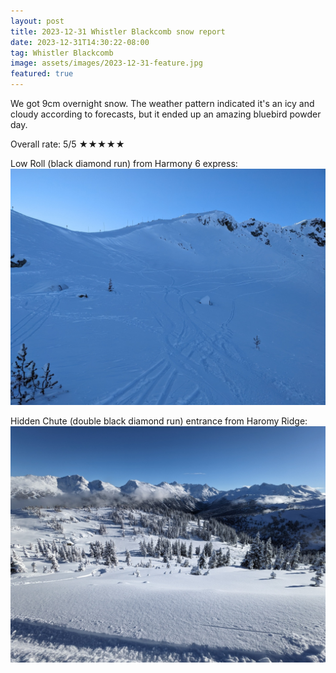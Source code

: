 ```yaml
---
layout: post
title: 2023-12-31 Whistler Blackcomb snow report
date: 2023-12-31T14:30:22-08:00
tag: Whistler Blackcomb
image: assets/images/2023-12-31-feature.jpg
featured: true
---
```

We got 9cm overnight snow. The weather pattern indicated it's an icy and cloudy according to forecasts, but it ended up an amazing bluebird powder day.

Overall rate: 5/5 ★★★★★

Low Roll (black diamond run) from Harmony 6 express:
![](/assets/images/2023-12-31-low-roll.jpg)

Hidden Chute (double black diamond run) entrance from Haromy Ridge:
![](/assets/images/2023-12-31-hidden-chute.jpg)
